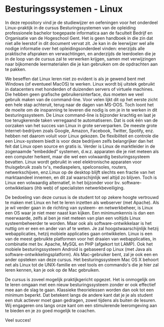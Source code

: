 # Besturingssystemen - Linux

In deze repository vind je de studiewijzer en oefeningen voor het onderdeel Linux-praktijk in de cursus Besturingssystemen van de opleiding professionele bachelor toegepaste informatica aan de faculteit Bedrijf en Organisatie van de Hogeschool Gent. Het is geen handboek in die zin dat niet alle leerstof in dit document vervat zit. Je kan in de leerwijzer wel alle nodige informatie over het opleidingsonderdeel vinden: enerzijds alle praktische afspraken en verwachtingen, en anderzijds de leerdoelen die je in de loop van de cursus zal te verwerken krijgen, samen met verwijzingen naar bijkomende leermaterialen die je kan gebruiken om de opdrachten aan te pakken.

We beseffen dat Linux leren niet zo evident is als je gewend bent met Windows (of eventueel MacOS) te werken. Linux wordt bij uitstek gebruikt in datacenters met honderden of duizenden servers of virtuele machines. Die hebben geen grafische gebruikersinterface, dus moeten we veel gebruik maken van de command-line. Voor velen lijkt dit op het eerste zicht een hele stap achteruit, terug naar de dagen van MS-DOS. Toch loont het de moeite om de inspanning te leveren die nodig is om je in te werken in dit besturingssysteem. De Linux command-line is bijzonder krachtig en laat je toe terugkerende taken verregaand te automatiseren. Dat is ook één van de oorzaken van het succes van Linux in grote serverparken. De meeste grote Internet-bedrijven zoals Google, Amazon, Facebook, Twitter, Spotify, enz. hebben net daarom voluit voor Linux gekozen. De flexibiliteit en controle die een Linux-systeem biedt is voor deze bedrijven zelfs belangrijker dan het feit dat Linux open source en gratis is. Verder is Linux de marktleider in de zogenaamde “embedded” systemen, d.w.z. apparaten die je niet meteen als een computer herkent, maar die wel een volwaardig besturingssysteem bevatten. Linux wordt gebruikt in veel elektronische apparaten voor thuisgebruik zoals tv's, mediaspelers, spelconsoles, routers, netwerkschijven, enz.Linux op de desktop blijft slechts een fractie van het marktaandeel innemen, en dit zal waarschijnlijk wel altijd zo blijven. Toch is Linux een volwaardig alternatief, in het bijzonder voor bv. software-ontwikkelaars (ihb web) of specialisten netwerkbeveiliging.

De bedoeling van deze cursus is de student tot op zekere hoogte vertrouwd te maken met Linux en het te leren inzetten als webserver (met Apache). Als je wil verder gaan in de richting van systeem- en netwerkbeheer, is Linux een OS waar je niet meer naast kan kijken. Een minimumkennis is dan een meerwaarde, zelfs al ben je niet meteen van plan een voltijds Linux systeembeheerder te worden. Maar ook als software-ontwikkelaar is het nuttig om er een en ander van af te weten. Je zal hoogstwaarschijnlijk hetzij webapplicaties, hetzij mobiele applicaties gaan ontwikkelen. Linux is een van de meest gebruikte platformen voor het draaien van webapplicaties, in combinatie met bv. Apache, MySQL en PHP (afgekort tot LAMP). Ook het mobiele besturingssysteem Android is gebaseerd op Linux (met Java als software-ontwikkelingsplatform). Als Mac-gebruiker bent, zal je ook een en ander opsteken van deze cursus. Het besturingssysteem Mac OS X behoort net als Linux tot de UNIX-familie en veel tools en commando's die je hier zal leren kennen, kan je ook op de Mac gebruiken.

De cursus is zoveel mogelijk praktijkgericht opgezet. Het is onmogelijk om te leren omgaan met een nieuw besturingssysteem zonder er ook effectief mee aan de slag te gaan. Klassieke theorielessen worden dan ook tot een minimum beperkt. Dat betekent langs de andere kant dat je je als student een stuk actiever moet gaan gedragen, zowel tijdens als buiten de lesuren. Wij engageren ons langs onze kant om een stimulerende leeromgeving aan te bieden en je zo goed mogelijk te coachen.

Veel succes!

